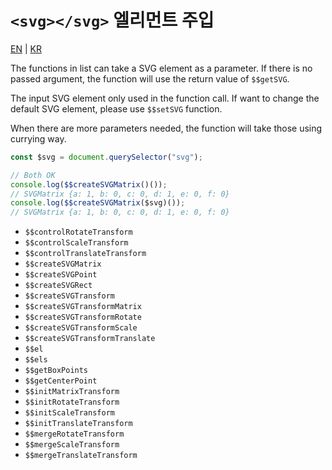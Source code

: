 # `<svg></svg>` 엘리먼트 주입

[EN](./SVG_INJECTION.md) | [KR](./SVG_INJECTION_KR.md)

The functions in list can take a SVG element as a parameter.
If there is no passed argument, the function will use the return value of `$$getSVG`.

The input SVG element only used in the function call.
If want to change the default SVG element, please use `$$setSVG` function.

When there are more parameters needed, the function will take those using currying way.

```javascript
const $svg = document.querySelector("svg");

// Both OK
console.log($$createSVGMatrix()());
// SVGMatrix {a: 1, b: 0, c: 0, d: 1, e: 0, f: 0}
console.log($$createSVGMatrix($svg)());
// SVGMatrix {a: 1, b: 0, c: 0, d: 1, e: 0, f: 0}
```

- `$$controlRotateTransform`
- `$$controlScaleTransform`
- `$$controlTranslateTransform`
- `$$createSVGMatrix`
- `$$createSVGPoint`
- `$$createSVGRect`
- `$$createSVGTransform`
- `$$createSVGTransformMatrix`
- `$$createSVGTransformRotate`
- `$$createSVGTransformScale`
- `$$createSVGTransformTranslate`
- `$$el`
- `$$els`
- `$$getBoxPoints`
- `$$getCenterPoint`
- `$$initMatrixTransform`
- `$$initRotateTransform`
- `$$initScaleTransform`
- `$$initTranslateTransform`
- `$$mergeRotateTransform`
- `$$mergeScaleTransform`
- `$$mergeTranslateTransform`
